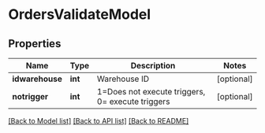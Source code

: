 # OrdersValidateModel

## Properties
Name | Type | Description | Notes
------------ | ------------- | ------------- | -------------
**idwarehouse** | **int** | Warehouse ID | [optional] 
**notrigger** | **int** | 1&#x3D;Does not execute triggers, 0&#x3D; execute triggers | [optional] 

[[Back to Model list]](../README.md#documentation-for-models) [[Back to API list]](../README.md#documentation-for-api-endpoints) [[Back to README]](../README.md)

